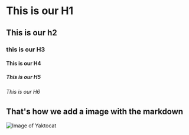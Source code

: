 # This is our H1
## This is our h2
### this is our H3
#### This is our H4
##### This is our H5
###### This is our H6


## That's how we add a image with the markdown

![Image of Yaktocat](https://octodex.github.com/images/yaktocat.png)
